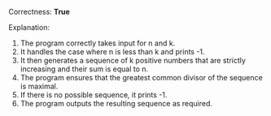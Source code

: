 Correctness: **True**

Explanation: 
1. The program correctly takes input for n and k.
2. It handles the case where n is less than k and prints -1.
3. It then generates a sequence of k positive numbers that are strictly increasing and their sum is equal to n.
4. The program ensures that the greatest common divisor of the sequence is maximal.
5. If there is no possible sequence, it prints -1.
6. The program outputs the resulting sequence as required.